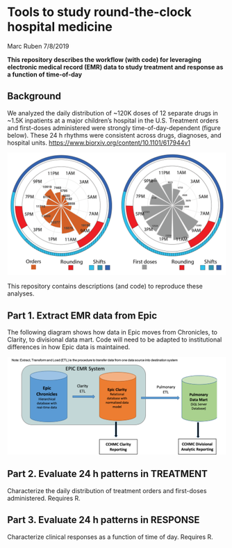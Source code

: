 Tools to study round-the-clock hospital medicine
================
Marc Ruben
7/8/2019

**This repository describes the workflow (with code) for leveraging
electronic medical record (EMR) data to study treatment and response as
a function of time-of-day**

## Background

We analyzed the daily distribution of ~120K doses of 12 separate drugs
in ~1.5K inpatients at a major children’s hospital in the U.S. Treatment
orders and first-doses administered were strongly time-of-day-dependent
(figure below). These 24 h rhythms were consistent across drugs,
diagnoses, and hospital units.
<https://www.biorxiv.org/content/10.1101/617944v1>

![image caption Source](images/GitRepo_AllDrugWheels.png)

This repository contains descriptions (and code) to reproduce these
analyses.

## Part 1. Extract EMR data from Epic

The following diagram shows how data in Epic moves from Chronicles, to
Clarity, to divisional data mart. Code will need to be adapted to
institutional differences in how Epic data is maintained.

![image caption Source](images/EpicSchematic.png)

## Part 2. Evaluate 24 h patterns in TREATMENT

Characterize the daily distribution of treatment orders and first-doses
administered. Requires R.

## Part 3. Evaluate 24 h patterns in RESPONSE

Characterize clinical responses as a function of time of day. Requires
R.
